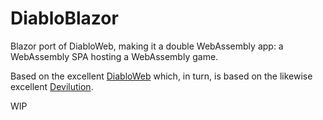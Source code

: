 # DiabloBlazor
Blazor port of DiabloWeb, making it a double WebAssembly app: a WebAssembly SPA hosting a WebAssembly game.

Based on the excellent [DiabloWeb](https://github.com/d07RiV/diabloweb) which, in turn, is based on the likewise excellent [Devilution](https://github.com/diasurgical/devilution).

WIP
